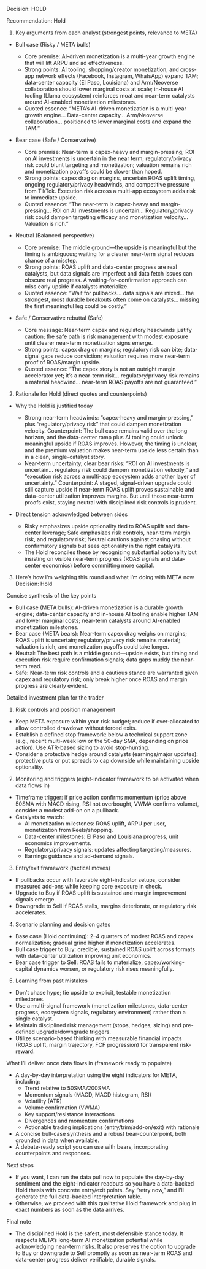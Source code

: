 Decision: HOLD

Recommendation: Hold

1) Key arguments from each analyst (strongest points, relevance to META)

- Bull case (Risky / META bulls)
  - Core premise: AI-driven monetization is a multi-year growth engine that will lift ARPU and ad effectiveness.
  - Strong points: AI tooling, shopping/creator monetization, and cross-app network effects (Facebook, Instagram, WhatsApp) expand TAM; data-center capacity (El Paso, Louisiana) and Arm/Neoverse collaboration should lower marginal costs at scale; in-house AI tooling (Llama ecosystem) reinforces moat and near-term catalysts around AI-enabled monetization milestones.
  - Quoted essence: “META’s AI-driven monetization is a multi-year growth engine… Data-center capacity… Arm/Neoverse collaboration… positioned to lower marginal costs and expand the TAM.”

- Bear case (Safe / Conservative)
  - Core premise: Near-term is capex-heavy and margin-pressing; ROI on AI investments is uncertain in the near term; regulatory/privacy risk could blunt targeting and monetization; valuation remains rich and monetization payoffs could be slower than hoped.
  - Strong points: capex drag on margins, uncertain ROAS uplift timing, ongoing regulatory/privacy headwinds, and competitive pressure from TikTok. Execution risk across a multi-app ecosystem adds risk to immediate upside.
  - Quoted essence: “The near-term is capex-heavy and margin-pressing… ROI on AI investments is uncertain… Regulatory/privacy risk could dampen targeting efficacy and monetization velocity… Valuation is rich.”

- Neutral (Balanced perspective)
  - Core premise: The middle ground—the upside is meaningful but the timing is ambiguous; waiting for a clearer near-term signal reduces chance of a misstep.
  - Strong points: ROAS uplift and data-center progress are real catalysts, but data signals are imperfect and data fetch issues can obscure real progress. A waiting-for-confirmation approach can miss early upside if catalysts materialize.
  - Quoted essence: “Wait for pullbacks… data signals are mixed… the strongest, most durable breakouts often come on catalysts… missing the first meaningful leg could be costly.”

- Safe / Conservative rebuttal (Safe)
  - Core message: Near-term capex and regulatory headwinds justify caution; the safe path is risk management with modest exposure until clearer near-term monetization signs emerge.
  - Strong points: capex drag on margins; regulatory risk can bite; data-signal gaps reduce conviction; valuation requires more near-term proof of ROAS/margin upside.
  - Quoted essence: “The capex story is not an outright margin accelerator yet; it’s a near-term risk… regulatory/privacy risk remains a material headwind… near-term ROAS payoffs are not guaranteed.”

2) Rationale for Hold (direct quotes and counterpoints)

- Why the Hold is justified today
  - Strong near-term headwinds: “capex-heavy and margin-pressing,” plus “regulatory/privacy risk” that could dampen monetization velocity.
  Counterpoint: The bull case remains valid over the long horizon, and the data-center ramp plus AI tooling could unlock meaningful upside if ROAS improves. However, the timing is unclear, and the premium valuation makes near-term upside less certain than in a clean, single-catalyst story.
  - Near-term uncertainty, clear bear risks: “ROI on AI investments is uncertain… regulatory risk could dampen monetization velocity,” and “execution risk across a multi-app ecosystem adds another layer of uncertainty.”
  Counterpoint: A staged, signal-driven upgrade could still capture upside if near-term ROAS uplift proves sustainable and data-center utilization improves margins. But until those near-term proofs exist, staying neutral with disciplined risk controls is prudent.

- Direct tension acknowledged between sides
  - Risky emphasizes upside optionality tied to ROAS uplift and data-center leverage; Safe emphasizes risk controls, near-term margin risk, and regulatory risk; Neutral cautions against chasing without confirmatory signals but sees optionality in the right catalysts.
  - The Hold reconciles these by recognizing substantial optionality but insisting on visible near-term progress (ROAS signals and data-center economics) before committing more capital.

3) Here’s how I’m weighing this round and what I’m doing with META now
Decision: Hold

Concise synthesis of the key points
- Bull case (META bulls): AI-driven monetization is a durable growth engine; data-center capacity and in-house AI tooling enable higher TAM and lower marginal costs; near-term catalysts around AI-enabled monetization milestones.
- Bear case (META bears): Near-term capex drag weighs on margins; ROAS uplift is uncertain; regulatory/privacy risk remains material; valuation is rich, and monetization payoffs could take longer.
- Neutral: The best path is a middle ground—upside exists, but timing and execution risk require confirmation signals; data gaps muddy the near-term read.
- Safe: Near-term risk controls and a cautious stance are warranted given capex and regulatory risk; only break higher once ROAS and margin progress are clearly evident.

Detailed investment plan for the trader

1) Risk controls and position management
- Keep META exposure within your risk budget; reduce if over-allocated to allow controlled drawdown without forced exits.
- Establish a defined stop framework: below a technical support zone (e.g., recent multi-week low or the 50-day SMA, depending on price action). Use ATR-based sizing to avoid stop-hunting.
- Consider a protective hedge around catalysts (earnings/major updates): protective puts or put spreads to cap downside while maintaining upside optionality.

2) Monitoring and triggers (eight-indicator framework to be activated when data flows in)
- Timeframe trigger: if price action confirms momentum (price above 50SMA with MACD rising, RSI not overbought, VWMA confirms volume), consider a modest add-on on a pullback.
- Catalysts to watch:
  - AI monetization milestones: ROAS uplift, ARPU per user, monetization from Reels/shopping.
  - Data-center milestones: El Paso and Louisiana progress, unit economics improvements.
  - Regulatory/privacy signals: updates affecting targeting/measures.
  - Earnings guidance and ad-demand signals.

3) Entry/exit framework (tactical moves)
- If pullbacks occur with favorable eight-indicator setups, consider measured add-ons while keeping core exposure in check.
- Upgrade to Buy if ROAS uplift is sustained and margin improvement signals emerge.
- Downgrade to Sell if ROAS stalls, margins deteriorate, or regulatory risk accelerates.

4) Scenario planning and decision gates
- Base case (Hold continuing): 2–4 quarters of modest ROAS and capex normalization; gradual grind higher if monetization accelerates.
- Bull case trigger to Buy: credible, sustained ROAS uplift across formats with data-center utilization improving unit economics.
- Bear case trigger to Sell: ROAS fails to materialize, capex/working-capital dynamics worsen, or regulatory risk rises meaningfully.

5) Learning from past mistakes
- Don’t chase hype; tie upside to explicit, testable monetization milestones.
- Use a multi-signal framework (monetization milestones, data-center progress, ecosystem signals, regulatory environment) rather than a single catalyst.
- Maintain disciplined risk management (stops, hedges, sizing) and pre-defined upgrade/downgrade triggers.
- Utilize scenario-based thinking with measurable financial impacts (ROAS uplift, margin trajectory, FCF progression) for transparent risk-reward.

What I’ll deliver once data flows in (framework ready to populate)
- A day-by-day interpretation using the eight indicators for META, including:
  - Trend relative to 50SMA/200SMA
  - Momentum signals (MACD, MACD histogram, RSI)
  - Volatility (ATR)
  - Volume confirmation (VWMA)
  - Key support/resistance interactions
  - Divergences and momentum confirmations
  - Actionable trading implications (entry/trim/add-on/exit) with rationale
- A concise bull-case synthesis and a robust bear-counterpoint, both grounded in data when available.
- A debate-ready script you can use with bears, incorporating counterpoints and responses.

Next steps
- If you want, I can run the data pull now to populate the day-by-day sentiment and the eight-indicator readouts so you have a data-backed Hold thesis with concrete entry/exit points. Say “retry now,” and I’ll generate the full data-backed interpretation table.
- Otherwise, we proceed with this qualitative Hold framework and plug in exact numbers as soon as the data arrives.

Final note
- The disciplined Hold is the safest, most defensible stance today. It respects META’s long-term AI monetization potential while acknowledging near-term risks. It also preserves the option to upgrade to Buy or downgrade to Sell promptly as soon as near-term ROAS and data-center progress deliver verifiable, durable signals.